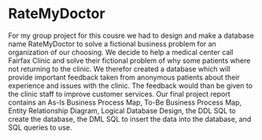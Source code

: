 # RateMyDoctor
For my group project for this cousre we had to design and make a database name RateMyDoctor to solve a fictional business problem for an organization of our choosing. We decide to help a medical center call Fairfax Clinic and solve their fictional problem of why some patients where not returning to the clinic. We therefor created a database which will provide important feedback taken from anonymous patients about their experience and issues with the clinic. The feedback would than be given to the clinic staff to improve customer services. Our final project report contains an As-Is Business Process Map, To-Be Business Process Map, Entity Relationship Diagram, Logical Database Design, the DDL SQL to create the database, the DML SQL to insert the data into the database, and SQL queries to use.
